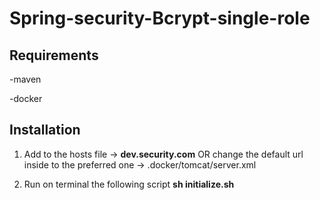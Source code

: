 # Spring-security-Bcrypt-single-role

## Requirements

-maven

-docker


## Installation

1. Add to the hosts file -> **dev.security.com** OR change the default url inside to the preferred one -> .docker/tomcat/server.xml

1. Run on terminal the following script **sh initialize.sh**
